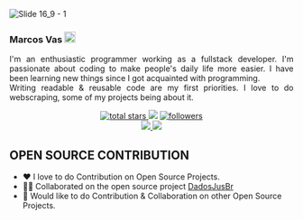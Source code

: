 ![Slide 16_9 - 1](https://user-images.githubusercontent.com/76446913/190461055-a83df5bb-8451-4125-ad39-e436eaeccc6c.png)
### Marcos Vas  <img src='https://user-images.githubusercontent.com/1303154/88677602-1635ba80-d120-11ea-84d8-d263ba5fc3c0.gif' width='20px' alt='Assalamu Alaikum'>

<p align='justify'>
    I'm an enthusiastic programmer working as a fullstack developer. I'm passionate about coding to make people's daily life more easier. I have been learning new things since I got acquainted with programming.<br>
    Writing readable & reusable code are my first priorities. I love to do webscraping, some of my projects being about it.
</p>
<p align='center'>
    <a href='https://github.com/marcos-inja?tab=repositories&sort=stargazers'>
        <img alt='total stars' title='Total stars on GitHub' src='https://custom-icon-badges.herokuapp.com/badge/dynamic/json?logo=star&color=55960c&labelColor=488207&label=Stars&style=for-the-badge&query=%24.stars&url=https://api.github-star-counter.workers.dev/user/marcos-inja'/>
    </a>
    <img src='https://visitor-badge-reloaded.herokuapp.com/badge?page_id=marcos-inja&logo=Github&style=for-the-badge&color=16a085'>
    <a href='https://github.com/marcos-inja?tab=followers'>
        <img alt='followers' title='Follow Me on GitHub' src='https://custom-icon-badges.herokuapp.com/github/followers/marcos-inja?color=236ad3&labelColor=1155ba&style=for-the-badge&logo=person-add&label=Follow&logoColor=white'/>
        <br>
    </a>
    <a href='https://www.linkedin.com/in/marcos-santos-a99338186' target='_blank'>
        <img src='https://img.shields.io/badge/linkedin%20-%230077B5.svg?&style=for-the-badge&logo=linkedin&logoColor=white'/>
    </a>
    <a href='mailto:marcosvaas@gmail.com' target='_blank'>
        <img src='https://img.shields.io/badge/Gmail-D14836?style=for-the-badge&logo=gmail&logoColor=white'/>
    </a>
</p>

## **OPEN SOURCE CONTRIBUTION**
- ❤️ I love to do Contribution on Open Source Projects.
- 👨‍💻 Collaborated on the open source project [DadosJusBr](https://github.com/dadosjusbr)
- 🐾 Would like to do Contribution & Collaboration on other Open Source Projects.
